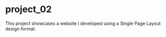 # project_02
This project showcases a website I developed using a Single Page Layout design format.
